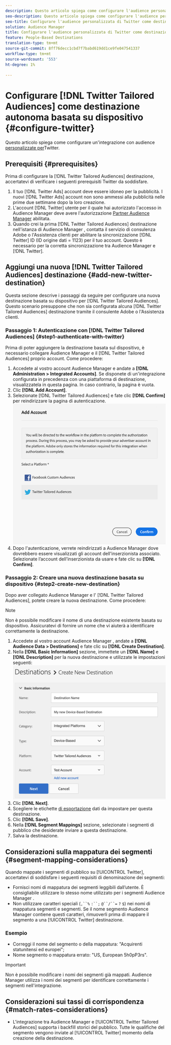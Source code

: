 ```yaml
---
description: Questo articolo spiega come configurare l'audience personalizzata per Twitter per le integrazioni nuove ed esistenti.
seo-description: Questo articolo spiega come configurare l'audience personalizzata per Twitter per le integrazioni nuove ed esistenti.
seo-title: Configurare l'audience personalizzata di Twitter come destinazione autonoma basata su dispositivo
solution: Audience Manager
title: Configurare l'audience personalizzata di Twitter come destinazione autonoma basata su dispositivo
feature: People-Based Destinations
translation-type: tm+mt
source-git-commit: 8ff76decc1cbd7f7babd619dd1ce9fe047541337
workflow-type: tm+mt
source-wordcount: '553'
ht-degree: 1%

---
```



# Configurare [!DNL Twitter Tailored Audiences] come destinazione autonoma basata su dispositivo {#configure-twitter}

Questo articolo spiega come configurare un&#39;integrazione con audience [personalizzate per](https://business.twitter.com/en/targeting/tailored-audiences.html)Twitter.

## Prerequisiti {#prerequisites}

Prima di configurare la [!DNL Twitter Tailored Audiences] destinazione, accertatevi di verificare i seguenti prerequisiti Twitter da soddisfare.

1. Il tuo [!DNL Twitter Ads] account deve essere idoneo per la pubblicità. I nuovi [!DNL Twitter Ads] account non sono ammessi alla pubblicità nelle prime due settimane dopo la loro creazione.
2. L&#39;account [!DNL Twitter] utente per il quale hai autorizzato l&#39;accesso in  Audience Manager deve avere l&#39;autorizzazione [Partner Audience Manager](https://business.twitter.com/en/help/troubleshooting/multi-user-login-faq.html#accesslevels) abilitata.
3. Quando crei la prima [!DNL Twitter Tailored Audiences] destinazione nell&#39;istanza di Audience Manager , contatta il servizio di consulenza Adobe o l&#39;Assistenza clienti per abilitare la sincronizzazione [!DNL Twitter] ID (ID origine dati = 1123) per il tuo account. Questo è necessario per la corretta sincronizzazione tra  Audience Manager e [!DNL Twitter].

## Aggiungi una nuova [!DNL Twitter Tailored Audiences] destinazione {#add-new-twitter-destination}

Questa sezione descrive i passaggi da seguire per configurare una nuova destinazione basata su dispositivo per [!DNL Twitter Tailored Audiences]. Questo scenario presuppone che non sia configurata alcuna [!DNL Twitter Tailored Audiences] destinazione tramite il consulente Adobe o l&#39;Assistenza clienti.

### Passaggio 1: Autenticazione con [!DNL Twitter Tailored Audiences] {#step1-authenticate-with-twitter}

Prima di poter aggiungere la destinazione basata sul dispositivo, è necessario collegare  Audience Manager e il [!DNL Twitter Tailored Audiences] proprio account. Come procedere:

1. Accedete al vostro account Audience Manager  e andate a **[!DNL Administration > Integrated Accounts]**. Se disponete di un&#39;integrazione configurata in precedenza con una piattaforma di destinazione, visualizzatela in questa pagina. In caso contrario, la pagina è vuota.
1. Clic **[!DNL Add Account]**.
1. Selezionate [!DNL Twitter Tailored Audiences] e fate clic **[!DNL Confirm]** per reindirizzare la pagina di autenticazione.                     ![piattaforme integrate](assets/dbd-integrated-platforms.png)
1. Dopo l&#39;autenticazione, verrete reindirizzati a  Audience Manager dove dovrebbero essere visualizzati gli account dell&#39;inserzionista associato. Selezionate l’account dell’inserzionista da usare e fate clic su **[!DNL Confirm]**.

### Passaggio 2: Creare una nuova destinazione basata su dispositivo {#step2-create-new-destination}

Dopo aver collegato  Audience Manager e l&#39; [!DNL Twitter Tailored Audiences], potete creare la nuova destinazione. Come procedere:

>[!NOTE]
>
>Non è possibile modificare il nome di una destinazione esistente basata su dispositivo. Assicuratevi di fornire un nome che vi aiuterà a identificare correttamente la destinazione.

1. Accedete al vostro account Audience Manager , andate a **[!DNL Audience Data > Destinations]** e fate clic su **[!DNL Create Destination]**.
1. Nella **[!DNL Basic Information]** sezione, immettete un **[!DNL Name]** e **[!DNL Description]** per la nuova destinazione e utilizzate le impostazioni seguenti: ![setup](assets/dbd-new-basic.png)
1. Clic **[!DNL Next]**.
1. Scegliere le etichette [di esportazione](/help/using/features/data-export-controls.md#controls-labels) dati da impostare per questa destinazione.
1. Clic **[!DNL Save]**.
1. Nella **[!DNL Segment Mappings]** sezione, selezionate i segmenti di pubblico che desiderate inviare a questa destinazione.
1. Salva la destinazione.

## Considerazioni sulla mappatura dei segmenti {#segment-mapping-considerations}

Quando mappate i segmenti di pubblico su [!UICONTROL Twitter], accertatevi di soddisfare i seguenti requisiti di denominazione dei segmenti:

* Fornisci nomi di mappatura dei segmenti leggibili dall’utente. È consigliabile utilizzare lo stesso nome utilizzato per i segmenti Audience Manager .
* Non utilizzare caratteri speciali (`,``%` `:``;` `@``/``=` `?` `$`) nei nomi di mappatura segmenti e segmenti. Se il nome  segmento Audience Manager contiene questi caratteri, rimuoverli prima di mappare il segmento a una [!UICONTROL Twitter] destinazione.

### Esempio 

* Correggi il nome del segmento o della mappatura: &quot;Acquirenti statunitensi ed europei&quot;;
* Nome segmento o mappatura errato: &quot;US, European 5h0pP3rs&quot;.

>[!IMPORTANT]
>
>Non è possibile modificare i nomi dei segmenti già mappati.  Audience Manager utilizza i nomi dei segmenti per identificare correttamente i segmenti nell&#39;integrazione.

## Considerazioni sui tassi di corrispondenza {#match-rates-considerations}

* L&#39;integrazione tra  Audience Manager e [!UICONTROL Twitter Tailored Audiences] supporta i backfill storici del pubblico. Tutte le qualifiche del segmento vengono inviate al [!UICONTROL Twitter] momento della creazione della destinazione.
